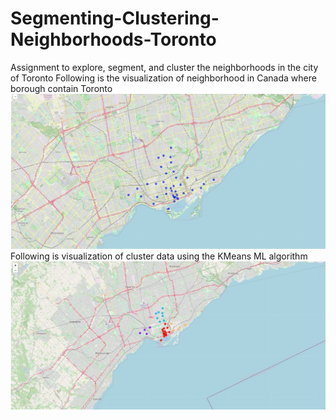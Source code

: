 # Segmenting-Clustering-Neighborhoods-Toronto
 Assignment to explore, segment, and cluster the neighborhoods in the city of Toronto
 Following is the visualization of neighborhood in Canada where borough contain Toronto
![](Toronto_map.JPG)
Following is visualization of cluster data using the KMeans ML algorithm
![](Cluster_map.JPG)
